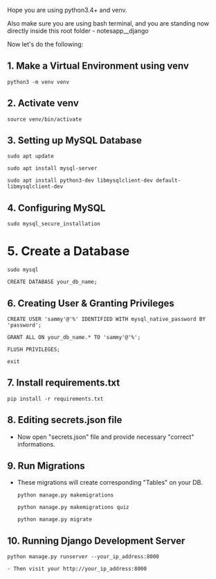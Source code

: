 Hope you are using python3.4+ and venv.

Also make sure you are using bash terminal, and you are standing now directly inside this root folder - notesapp__django

Now let's do the following:

<!-- MySQL Database Setup -->

## 1. Make a Virtual Environment using venv

`python3 -m venv venv`

## 2. Activate venv

`source venv/bin/activate`

## 3. Setting up MySQL Database

`sudo apt update`

`sudo apt install mysql-server`

`sudo apt install python3-dev libmysqlclient-dev default-libmysqlclient-dev`

## 4. Configuring MySQL

  `sudo mysql_secure_installation`

# 5. Create a Database

  `sudo mysql`

  `CREATE DATABASE your_db_name;`

## 6. Creating User & Granting Privileges

  `CREATE USER 'sammy'@'%' IDENTIFIED WITH mysql_native_password BY 'password';`

  `GRANT ALL ON your_db_name.* TO 'sammy'@'%';`

  `FLUSH PRIVILEGES;`

  `exit`



<!-- Project Setup -->

## 7. Install requirements.txt

  `pip install -r requirements.txt`

## 8. Editing secrets.json file
- Now open "secrets.json" file and provide necessary "correct" informations.

## 9. Run Migrations
- These migrations will create corresponding "Tables" on your DB.
    
  `python manage.py makemigrations`

  `python manage.py makemigrations quiz`

  `python manage.py migrate`

## 10. Running Django Development Server

  `python manage.py runserver --your_ip_address:8000`
    
    - Then visit your http://your_ip_address:8000
